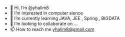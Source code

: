 - 👋 Hi, I’m @yhalim8
- 👀 I’m interested in computer sience
- 🌱 I’m currently learning JAVA, JEE , Spring , BIGDATA
- 💞️ I’m looking to collaborate on ...
- 📫 How to reach me yhalim8@gmail.com

<!---
yhalim8/yhalim8 is a ✨ special ✨ repository because its `README.md` (this file) appears on your GitHub profile.
You can click the Preview link to take a look at your changes.
--->
